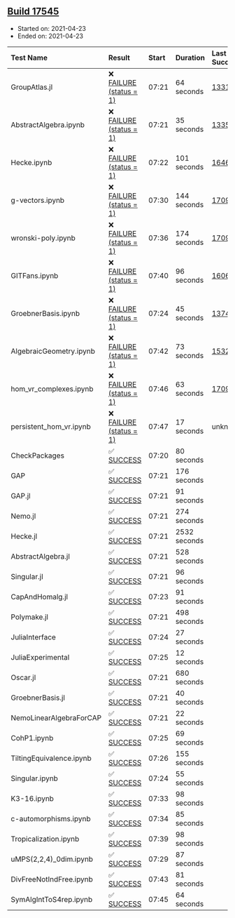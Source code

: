 ## [Build 17545](https://oscarci.mathematik.uni-kl.de/job/oscar/17545/)

* Started on: 2021-04-23
* Ended on: 2021-04-23

| Test Name    | Result | Start | Duration | Last Success | First Failure |
|:-------------|:-------|:------|:---------|:-------------|:--------------|
| GroupAtlas.jl | ❌ [FAILURE (status = 1)](https://oscarci.mathematik.uni-kl.de/job/oscar/17545/artifact/logs/build-17545/GroupAtlas.jl.log) | 07:21 | 64 seconds | [13311](https://oscarci.mathematik.uni-kl.de/job/oscar/13311/) | [13312](https://oscarci.mathematik.uni-kl.de/job/oscar/13312/) |
| AbstractAlgebra.ipynb | ❌ [FAILURE (status = 1)](https://oscarci.mathematik.uni-kl.de/job/oscar/17545/artifact/logs/build-17545/AbstractAlgebra.ipynb.log) | 07:21 | 35 seconds | [13355](https://oscarci.mathematik.uni-kl.de/job/oscar/13355/) | [13356](https://oscarci.mathematik.uni-kl.de/job/oscar/13356/) |
| Hecke.ipynb | ❌ [FAILURE (status = 1)](https://oscarci.mathematik.uni-kl.de/job/oscar/17545/artifact/logs/build-17545/Hecke.ipynb.log) | 07:22 | 101 seconds | [16463](https://oscarci.mathematik.uni-kl.de/job/oscar/16463/) | [16464](https://oscarci.mathematik.uni-kl.de/job/oscar/16464/) |
| g-vectors.ipynb | ❌ [FAILURE (status = 1)](https://oscarci.mathematik.uni-kl.de/job/oscar/17545/artifact/logs/build-17545/g-vectors.ipynb.log) | 07:30 | 144 seconds | [17099](https://oscarci.mathematik.uni-kl.de/job/oscar/17099/) | [17100](https://oscarci.mathematik.uni-kl.de/job/oscar/17100/) |
| wronski-poly.ipynb | ❌ [FAILURE (status = 1)](https://oscarci.mathematik.uni-kl.de/job/oscar/17545/artifact/logs/build-17545/wronski-poly.ipynb.log) | 07:36 | 174 seconds | [17098](https://oscarci.mathematik.uni-kl.de/job/oscar/17098/) | [17099](https://oscarci.mathematik.uni-kl.de/job/oscar/17099/) |
| GITFans.ipynb | ❌ [FAILURE (status = 1)](https://oscarci.mathematik.uni-kl.de/job/oscar/17545/artifact/logs/build-17545/GITFans.ipynb.log) | 07:40 | 96 seconds | [16068](https://oscarci.mathematik.uni-kl.de/job/oscar/16068/) | [16069](https://oscarci.mathematik.uni-kl.de/job/oscar/16069/) |
| GroebnerBasis.ipynb | ❌ [FAILURE (status = 1)](https://oscarci.mathematik.uni-kl.de/job/oscar/17545/artifact/logs/build-17545/GroebnerBasis.ipynb.log) | 07:24 | 45 seconds | [13748](https://oscarci.mathematik.uni-kl.de/job/oscar/13748/) | [13749](https://oscarci.mathematik.uni-kl.de/job/oscar/13749/) |
| AlgebraicGeometry.ipynb | ❌ [FAILURE (status = 1)](https://oscarci.mathematik.uni-kl.de/job/oscar/17545/artifact/logs/build-17545/AlgebraicGeometry.ipynb.log) | 07:42 | 73 seconds | [15322](https://oscarci.mathematik.uni-kl.de/job/oscar/15322/) | [15323](https://oscarci.mathematik.uni-kl.de/job/oscar/15323/) |
| hom_vr_complexes.ipynb | ❌ [FAILURE (status = 1)](https://oscarci.mathematik.uni-kl.de/job/oscar/17545/artifact/logs/build-17545/hom_vr_complexes.ipynb.log) | 07:46 | 63 seconds | [17099](https://oscarci.mathematik.uni-kl.de/job/oscar/17099/) | [17100](https://oscarci.mathematik.uni-kl.de/job/oscar/17100/) |
| persistent_hom_vr.ipynb | ❌ [FAILURE (status = 1)](https://oscarci.mathematik.uni-kl.de/job/oscar/17545/artifact/logs/build-17545/persistent_hom_vr.ipynb.log) | 07:47 | 17 seconds | unknown | unknown |
| CheckPackages | ✅ [SUCCESS](https://oscarci.mathematik.uni-kl.de/job/oscar/17545/artifact/logs/build-17545/CheckPackages.log) | 07:20 | 80 seconds |  |  |
| GAP | ✅ [SUCCESS](https://oscarci.mathematik.uni-kl.de/job/oscar/17545/artifact/logs/build-17545/GAP.log) | 07:21 | 176 seconds |  |  |
| GAP.jl | ✅ [SUCCESS](https://oscarci.mathematik.uni-kl.de/job/oscar/17545/artifact/logs/build-17545/GAP.jl.log) | 07:21 | 91 seconds |  |  |
| Nemo.jl | ✅ [SUCCESS](https://oscarci.mathematik.uni-kl.de/job/oscar/17545/artifact/logs/build-17545/Nemo.jl.log) | 07:21 | 274 seconds |  |  |
| Hecke.jl | ✅ [SUCCESS](https://oscarci.mathematik.uni-kl.de/job/oscar/17545/artifact/logs/build-17545/Hecke.jl.log) | 07:21 | 2532 seconds |  |  |
| AbstractAlgebra.jl | ✅ [SUCCESS](https://oscarci.mathematik.uni-kl.de/job/oscar/17545/artifact/logs/build-17545/AbstractAlgebra.jl.log) | 07:21 | 528 seconds |  |  |
| Singular.jl | ✅ [SUCCESS](https://oscarci.mathematik.uni-kl.de/job/oscar/17545/artifact/logs/build-17545/Singular.jl.log) | 07:21 | 96 seconds |  |  |
| CapAndHomalg.jl | ✅ [SUCCESS](https://oscarci.mathematik.uni-kl.de/job/oscar/17545/artifact/logs/build-17545/CapAndHomalg.jl.log) | 07:23 | 91 seconds |  |  |
| Polymake.jl | ✅ [SUCCESS](https://oscarci.mathematik.uni-kl.de/job/oscar/17545/artifact/logs/build-17545/Polymake.jl.log) | 07:21 | 498 seconds |  |  |
| JuliaInterface | ✅ [SUCCESS](https://oscarci.mathematik.uni-kl.de/job/oscar/17545/artifact/logs/build-17545/JuliaInterface.log) | 07:24 | 27 seconds |  |  |
| JuliaExperimental | ✅ [SUCCESS](https://oscarci.mathematik.uni-kl.de/job/oscar/17545/artifact/logs/build-17545/JuliaExperimental.log) | 07:25 | 12 seconds |  |  |
| Oscar.jl | ✅ [SUCCESS](https://oscarci.mathematik.uni-kl.de/job/oscar/17545/artifact/logs/build-17545/Oscar.jl.log) | 07:21 | 680 seconds |  |  |
| GroebnerBasis.jl | ✅ [SUCCESS](https://oscarci.mathematik.uni-kl.de/job/oscar/17545/artifact/logs/build-17545/GroebnerBasis.jl.log) | 07:21 | 40 seconds |  |  |
| NemoLinearAlgebraForCAP | ✅ [SUCCESS](https://oscarci.mathematik.uni-kl.de/job/oscar/17545/artifact/logs/build-17545/NemoLinearAlgebraForCAP.log) | 07:21 | 22 seconds |  |  |
| CohP1.ipynb | ✅ [SUCCESS](https://oscarci.mathematik.uni-kl.de/job/oscar/17545/artifact/logs/build-17545/CohP1.ipynb.log) | 07:25 | 69 seconds |  |  |
| TiltingEquivalence.ipynb | ✅ [SUCCESS](https://oscarci.mathematik.uni-kl.de/job/oscar/17545/artifact/logs/build-17545/TiltingEquivalence.ipynb.log) | 07:26 | 155 seconds |  |  |
| Singular.ipynb | ✅ [SUCCESS](https://oscarci.mathematik.uni-kl.de/job/oscar/17545/artifact/logs/build-17545/Singular.ipynb.log) | 07:24 | 55 seconds |  |  |
| K3-16.ipynb | ✅ [SUCCESS](https://oscarci.mathematik.uni-kl.de/job/oscar/17545/artifact/logs/build-17545/K3-16.ipynb.log) | 07:33 | 98 seconds |  |  |
| c-automorphisms.ipynb | ✅ [SUCCESS](https://oscarci.mathematik.uni-kl.de/job/oscar/17545/artifact/logs/build-17545/c-automorphisms.ipynb.log) | 07:34 | 85 seconds |  |  |
| Tropicalization.ipynb | ✅ [SUCCESS](https://oscarci.mathematik.uni-kl.de/job/oscar/17545/artifact/logs/build-17545/Tropicalization.ipynb.log) | 07:39 | 98 seconds |  |  |
| uMPS(2,2,4)_0dim.ipynb | ✅ [SUCCESS](https://oscarci.mathematik.uni-kl.de/job/oscar/17545/artifact/logs/build-17545/uMPS-2-2-4-_0dim.ipynb.log) | 07:29 | 87 seconds |  |  |
| DivFreeNotIndFree.ipynb | ✅ [SUCCESS](https://oscarci.mathematik.uni-kl.de/job/oscar/17545/artifact/logs/build-17545/DivFreeNotIndFree.ipynb.log) | 07:43 | 81 seconds |  |  |
| SymAlgIntToS4rep.ipynb | ✅ [SUCCESS](https://oscarci.mathematik.uni-kl.de/job/oscar/17545/artifact/logs/build-17545/SymAlgIntToS4rep.ipynb.log) | 07:45 | 64 seconds |  |  |
